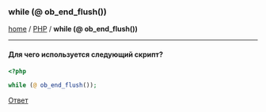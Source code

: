 ### while (@ ob_end_flush())
[home][go-home] / [PHP][go-php] / **while (@ ob_end_flush())**

---

#### Для чего используется следующий скрипт?

```php
<?php

while (@ ob_end_flush());
```

[Ответ][go-response]

[go-response]: ./response.md
[go-home]: ../../index.md
[go-php]: ../index.md

